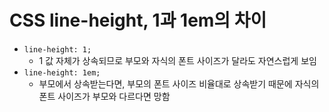 # CSS line-height, 1과 1em의 차이

- `line-height: 1;`
  - 1 값 자체가 상속되므로 부모와 자식의 폰트 사이즈가 달라도 자연스럽게 보임
- `line-height: 1em;`
  - 부모에서 상속받는다면, 부모의 폰트 사이즈 비율대로 상속받기 때문에 자식의 폰트 사이즈가 부모와 다르다면 망함